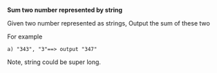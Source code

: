 **Sum two number represented by string**

Given two number represented as strings, Output the sum of these two

For example

    a) "343", "3"==> output "347"


Note, string could be super long.
